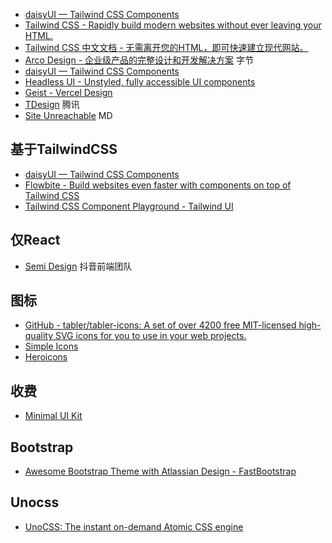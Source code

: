 - [daisyUI — Tailwind CSS Components](https://daisyui.com/)
- [Tailwind CSS - Rapidly build modern websites without ever leaving your HTML.](https://tailwindcss.com/)
- [Tailwind CSS 中文文档 - 无需离开您的HTML，即可快速建立现代网站。](https://www.tailwindcss.cn/)
- [Arco Design - 企业级产品的完整设计和开发解决方案](https://arco.design/) 字节
- [daisyUI — Tailwind CSS Components](https://daisyui.com/)
- [Headless UI - Unstyled, fully accessible UI components](https://headlessui.com/)
- [Geist - Vercel Design](https://vercel.com/design/introduction)
- [TDesign](https://tdesign.tencent.com/) 腾讯
- [Site Unreachable](https://www.mdui.org/) MD

## 基于TailwindCSS

- [daisyUI — Tailwind CSS Components](https://daisyui.com/)
- [Flowbite - Build websites even faster with components on top of Tailwind CSS](https://flowbite.com/)
- [Tailwind CSS Component Playground - Tailwind UI](https://tailwindui.com/components/preview)

## 仅React

- [Semi Design](https://semi.design/zh-CN/)  抖音前端团队


## 图标

- [GitHub - tabler/tabler-icons: A set of over 4200 free MIT-licensed high-quality SVG icons for you to use in your web projects.](https://github.com/tabler/tabler-icons)
- [Simple Icons](https://simpleicons.org/)
- [Heroicons](https://heroicons.com/)


## 收费

- [Minimal UI Kit](https://minimals.cc/)


## Bootstrap

- [Awesome Bootstrap Theme with Atlassian Design - FastBootstrap](https://fastbootstrap.com/)

## Unocss

- [UnoCSS: The instant on-demand Atomic CSS engine](https://unocss.dev/)